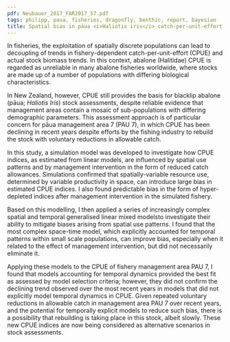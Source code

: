 ```yaml
---
pdf: Neubauer_2017_FAR2017_57.pdf
tags: philipp, paua, fisheries, dragonfly, benthic, report, bayesian
title: Spatial bias in pāua <i>Haliotis iris</i> catch-per-unit-effort
---
```

In fisheries, the exploitation of spatially discrete populations can lead to decoupling of trends in fishery-dependent catch-per-unit-effort (CPUE) and actual stock biomass trends. In this context, abalone (Halitidae)
CPUE is regarded as unreliable in many abalone fisheries worldwide, where stocks are made up
of a number of populations with differing biological characteristics.

In New Zealand, however, CPUE still provides the basis for blacklip abalone (pāua; *Haliotis Iris*) stock
assessments, despite reliable evidence that management areas contain a mosaic of sub-populations with
differing demographic parameters. This assessment approach is of particular concern for pāua management
area 7 (PAU 7), in which CPUE has been declining in recent years despite efforts by the fishing
industry to rebuild the stock with voluntary reductions in allowable catch.

In this study, a simulation model was developed to investigate how CPUE indices, as estimated from
linear models, are influenced by spatial use patterns and by management intervention in the form of
reduced catch allowances. Simulations confirmed that spatially-variable resource use, determined by
variable productivity in space, can introduce large bias in estimated CPUE indices. I also found predictable
bias in the form of hyper-depleted indices after management intervention in the simulated fishery.

Based on this modelling, I then applied a series of increasingly complex spatial and temporal generalised
linear mixed modelsto investigate their ability to mitigate biases arising from spatial use patterns. I found
that the most complex space-time model, which explicitly accounted for temporal patterns within small
scale populations, can improve bias, especially when it related to the effect of management intervention,
but did not necessarily eliminate it.

Applying these models to the CPUE of fishery management area PAU 7, I found that models accounting
for temporal dynamics provided the best fit as assessed by model selection criteria; however, they did not
confirm the declining trend observed over the most recent years in models that did not explicitly model
temporal dynamics in CPUE. Given repeated voluntary reductions in allowable catch in management
area PAU 7 over recent years, and the potential for temporally explicit models to reduce such bias, there
is a possibility that rebuilding is taking place in this stock, albeit slowly. These new CPUE indices are
now being considered as alternative scenarios in stock assessments.

